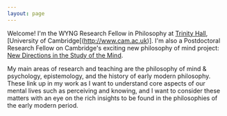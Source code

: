 ```yaml
---
layout: page
---
```


Welcome! I'm the WYNG Research Fellow in Philosophy at [Trinity Hall](http://www.trinhall.cam.ac.uk), [University of Cambridge[(http://www.cam.ac.uk)]. I'm also a Postdoctoral Research Fellow on Cambridge's exciting new philosophy of mind project: [New Directions in the Study of the Mind](http://www.newdirectionsproject.com).

My main areas of research and teaching are the philosophy of mind & psychology, epistemology, and the history of early modern philosophy. These link up in my work as I want to understand core aspects of our mental lives such as perceiving and knowing, and I want to consider these matters with an eye on the rich insights to be found in the philosophies of the early modern period.